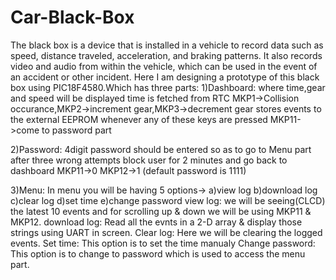 # Car-Black-Box
The black box is a device that is installed in a vehicle to record data such as speed, distance traveled, acceleration, and braking patterns. It also records video and audio from within the vehicle, which can be used in the event of an accident or other incident.
Here I am designing a prototype of this black box using PIC18F4580.Which has three parts: 
1)Dashboard: where time,gear and speed will be displayed
time is fetched from RTC
MKP1->Collision occurance,MKP2->increment gear,MKP3->decrement gear
stores events to the external EEPROM whenever any of these keys are pressed
MKP11->come to password part

2)Password: 4digit password should be entered so as to go to Menu part
after three wrong attempts block user for 2 minutes and go back to dashboard
MKP11->0 MKP12->1 (default password is 1111)

3)Menu: In menu you will be having 5 options-> a)view log b)download log c)clear log d)set time e)change password
view log: we will be seeing(CLCD) the latest 10 events and for scrolling up & down we will be using MKP11 & MKP12.
download log: Read all the evnts in a 2-D array & display those strings using UART in screen.
Clear log: Here we will be clearing the logged events.
Set time: This option is to set the time manualy
Change password: This option is to change to password which is used to access the menu part.
